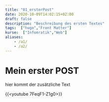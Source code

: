 ```yaml
---
title: "01_ersterPost"
date: 2020-10-09T14:02:15+02:00
draft: false
description: "Beschreibung des ersten Textes"
tags:  ["hugo","Front Matter"]
kurse:  ["Infomratik","Web"]
aliases:
    - /a1/
    - /a2/
---
```


# Mein erster POST
hier kommt der zusätzliche Text

  {{<youtube 7FeqF1-Z1g0>}}